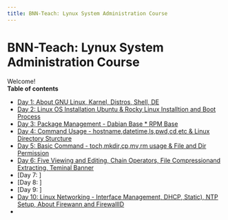```yaml
---
title: BNN-Teach: Lynux System Administration Course
---
```


# BNN-Teach: Lynux System Administration Course
Welcome!  
**Table of contents**

- [Day 1: About GNU Linux, Karnel, Distros, Shell, DE](day_1.md)
- [Day 2: Linux OS Installation Ubuntu & Rocky Linux Installtion and Boot Process](day_2.md)
- [Day 3: Package Management - Dabian Base * RPM Base](day_3.md)
- [Day 4: Command Usage - hostname,datetime,ls,pwd,cd,etc & Linux Directory Sturcture](day_4.md)
- [Day 5: Basic Command - toch,mkdir,cp,mv,rm usage & File and Dir Permission](day_5.md)
- [Day 6: Five Viewing and Editing, Chain Operators, File Compressionand Extracting, Teminal Banner](day_6.md)
- [Day 7: ]
- [Day 8: ]
- [Day 9: ]
- [Day 10: Linux Networking - Interface Management, DHCP, Static), NTP Setup, About Firewann and FirewallID](day_10.md)
- 

